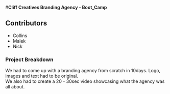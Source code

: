 #**Cliff Creatives Branding Agency - Boot_Camp**
## Contributors
- Collins
- Malek
- Nick
### Project Breakdown
We had to come up with a branding agency from scratch in 10days. Logo, images and text had to be original.<br>We also had to create a 20 - 30sec video showcasing what the agency was all about.

